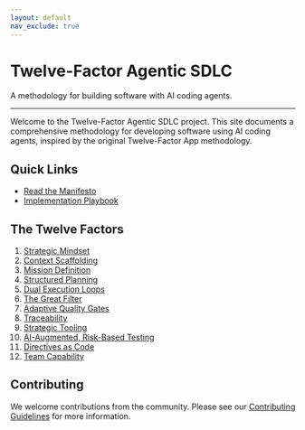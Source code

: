 ```yaml
---
layout: default
nav_exclude: true
---
```


# Twelve-Factor Agentic SDLC

A methodology for building software with AI coding agents.

---

Welcome to the Twelve-Factor Agentic SDLC project. This site documents a comprehensive methodology for developing software using AI coding agents, inspired by the original Twelve-Factor App methodology.

## Quick Links

- [Read the Manifesto](manifesto.md)
- [Implementation Playbook](playbook.md)

## The Twelve Factors

1. [Strategic Mindset](content/strategic-mindset.md)
2. [Context Scaffolding](content/context-scaffolding.md)
3. [Mission Definition](content/mission-definition.md)
4. [Structured Planning](content/structured-planning.md)
5. [Dual Execution Loops](content/dual-execution-loops.md)
6. [The Great Filter](content/great-filter.md)
7. [Adaptive Quality Gates](content/adaptive-quality-gates.md)
8. [Traceability](content/traceability.md)
9. [Strategic Tooling](content/strategic-tooling.md)
10. [AI-Augmented, Risk-Based Testing](content/ai-augmented-testing.md)
11. [Directives as Code](content/directives-as-code.md)
12. [Team Capability](content/team-capability.md)

## Contributing

We welcome contributions from the community. Please see our [Contributing Guidelines](CONTRIBUTING.md) for more information.